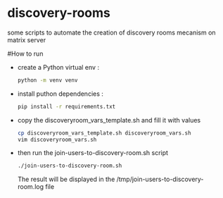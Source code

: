 # discovery-rooms
some scripts to automate the creation of discovery rooms mecanism on matrix server

#How to run 
- create a Python virtual env : 
    ```bash
    python -m venv venv
    ```
- install puthon dependencies : 
    ```bash
    pip install -r requirements.txt
    ```
- copy the discoveryroom_vars_template.sh and fill it with values
    ```bash
    cp discoveryroom_vars_template.sh discoveryroom_vars.sh
    vim discoveryroom_vars.sh
    ```
- then run the join-users-to-discovery-room.sh script
    ```bash
    ./join-users-to-discovery-room.sh
    ```
  The result will be displayed in the /tmp/join-users-to-discovery-room.log file